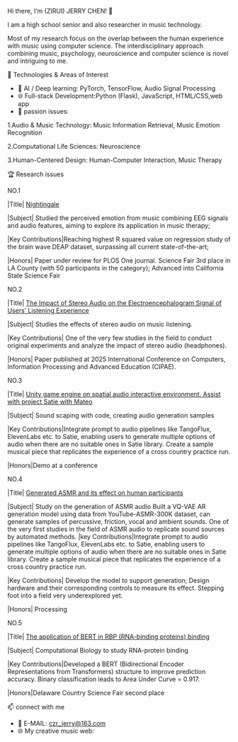 Hi there, I‘m (ZIRUI) JERRY CHEN! 👋

I am a high school senior and also researcher in music technology.

Most of my research focus on the overlap between the human experience with music using computer science. The interdisciplinary approach combining music, psychology, neuroscience and computer science is novel and intriguing to me.

🚀 Technologies & Areas of Interest
- 🧠 AI / Deep learning: PyTorch, TensorFlow, Audio Signal Processing
- 🌐 Full-stack Development:Python (Flask), JavaScript, HTML/CSS,web app
- 🔬 passion issues:

1.Audio & Music Technology: Music Information Retrieval, Music Emotion Recognition

2.Computational Life Sciences:  Neuroscience

3.Human-Centered Design: Human-Computer Interaction, Music Therapy

 🏆 Research issues

NO.1

|Title| [Nightingale](Nightingale/)

|Subject| Studied the perceived emotion from music combining EEG signals and audio features, aiming to explore its application in music therapy;

|Key Contributions|Reaching highest R squared value on regression study of the brain wave DEAP dataset, surpassing all current state-of-the-art;

|Honors| Paper under review for PLOS One journal. Science Fair 3rd place in LA County (with 50 participants in the category); Advanced into California State Science Fair



NO.2

|Title| [The Impact of Stereo Audio on the Electroencephalogram Signal of Users’ Listening Experience](Analyze-stereo-audio-using-EEG/)

|Subject| Studies the effects of stereo audio on music listening. 

|Key Contributions| One of the very few studies in the field to conduct original experiments and analyze the impact of stereo audio (headphones). 

|Honors| Paper published at 2025 International Conference on Computers, Information Processing and Advanced Education (CIPAE). 


NO.3

|Title| [Unity game engine on spatial audio interactive environment. Assist with project Satie with Mateo](https://github.com/mateolarreaferro/SatieLang)

|Subject| Sound scaping with code, creating audio generation samples

|Key Contributions|Integrate prompt to audio pipelines like TangoFlux, ElevenLabs etc. to Satie, enabling users to generate multiple options of audio when there are no suitable ones in Satie library. Create a sample musical piece that replicates the experience of a cross country practice run. 

|Honors|Demo at a conference


NO.4

|Title| [Generated ASMR and its effect on human participants](ASMR-generation/)

|Subject| Study on the generation of ASMR audio
Built a VQ-VAE AR generation model using data from YouTube-ASMR-300K dataset, can generate samples of percussive, friction, vocal and ambient sounds. One of the very first studies in the field of ASMR audio to replicate sound sources by automated methods. |key Contributions|Integrate prompt to audio pipelines like TangoFlux, ElevenLabs etc. to Satie, enabling users to generate multiple options of audio when there are no suitable ones in Satie library. Create a sample musical piece that replicates the experience of a cross country practice run. 

|Key Contributions| Develop the model to support generation; Design hardware and their corresponding controls to measure its effect. Stepping foot into a field very underexplored yet.

|Honors| Processing


NO.5

|Title| [The application of BERT in RBP (RNA-binding proteins) binding](RNA-protein-recovered/)

|Subject| Computational Biology to study RNA-protein binding

|Key Contributions|Developed a BERT (Bidirectional Encoder Representations from Transformers) structure to improve prediction accuracy. Binary classification leads to Area Under Curve = 0.917.

|Honors|Delaware Country Science Fair second place



📫 connect with me
- 📧 E-MAIL: czr_jerry@163.com
- 🌐 My creative music web:
